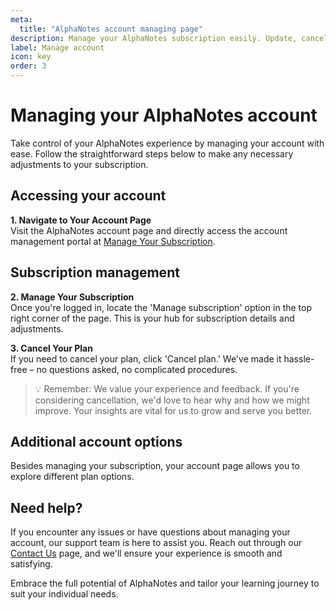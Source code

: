 ```yaml
---
meta:
  title: "AlphaNotes account managing page"
description: Manage your AlphaNotes subscription easily. Update, cancel, or modify your plan hassle-free on our account management page.
label: Manage account
icon: key
order: 3
---
```


# Managing your AlphaNotes account

Take control of your AlphaNotes experience by managing your account with ease. Follow the straightforward steps below to make any necessary adjustments to your subscription.

## Accessing your account

**1. Navigate to Your Account Page**  
Visit the AlphaNotes account page and directly access the account management portal at [Manage Your Subscription](https://a2c4cd8d45397b49d717bfbda6084041.auth.portal-pluginlab.ai/pricing).

## Subscription management

**2. Manage Your Subscription**  
Once you're logged in, locate the 'Manage subscription' option in the top right corner of the page. This is your hub for subscription details and adjustments.

**3. Cancel Your Plan**  
If you need to cancel your plan, click 'Cancel plan.' We've made it hassle-free – no questions asked, no complicated procedures.

> 💡 Remember: We value your experience and feedback. If you're considering cancellation, we'd love to hear why and how we might improve. Your insights are vital for us to grow and serve you better.

## Additional account options

Besides managing your subscription, your account page allows you to explore different plan options.

## Need help?

If you encounter any issues or have questions about managing your account, our support team is here to assist you. Reach out through our [Contact Us](https://www.alphanotes.one/contact) page, and we'll ensure your experience is smooth and satisfying.

Embrace the full potential of AlphaNotes and tailor your learning journey to suit your individual needs.

